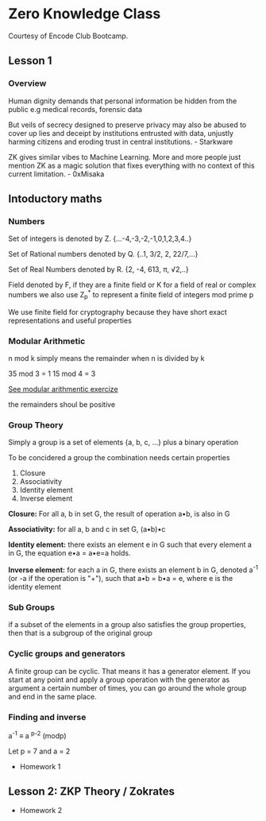 # Zero Knowledge Class

Courtesy of Encode Club Bootcamp.

## Lesson 1

### Overview

Human dignity demands that personal information be hidden from the public e.g medical records, forensic data

But veils of secrecy designed to preserve privacy may also be abused to cover up lies and deceipt by institutions entrusted with data, unjustly harming citizens and eroding trust in central institutions. - Starkware

ZK gives similar vibes to Machine Learning. More and more people just mention ZK as a magic solution that fixes everything with no context of this current limitation. - 0xMisaka

## Intoductory maths

### Numbers

Set of integers is denoted by Z. {...-4,-3,-2,-1,0,1,2,3,4..}

Set of Rational numbers denoted by Q. {..1, 3/2, 2, 22/7,...} 

Set of Real Numbers denoted by R. {2, -4, 613, π, √2,..}

Field denoted by F, if they are a finite field or K  for a field of real or complex numbers we also use Z<sub>p</sub><sup>*</sup> to represent a finite field of integers mod prime p

We use finite field for cryptography because they have short exact representations and useful properties

### Modular Arithmetic

n mod k simply means the remainder when n is divided by k

35 mod 3 = 1
15 mod 4 = 3

[See modular arithmentic exercize](https://www.khanacademy.org/computing/computer-science/cryptography/modarithmetic/a/what-is-modular-arithmetic)

the remainders shoul be positive

### Group Theory

Simply a group is a set of elements {a, b, c, ...} plus a binary operation

To be concidered a group the combination needs certain properties

1. Closure
2. Associativity
3. Identity element
4. Inverse element

**Closure:** For all a, b in set G, the result of operation a•b, is also in G

**Associativity:** for all a, b and c in set G, (a•b)•c 

**Identity element:** there exists an element e in G such that every element a in G, the equation e•a = a•e=a holds. 

**Inverse element:** for each a in G, there exists an element b in G, denoted a<sup>-1</sup> (or -a if the operation is "+"), such that a•b = b•a = e, where e is the identity element

### Sub Groups

if a subset of the elements in a group also satisfies the group properties, then that is a subgroup of the original group


### Cyclic groups and generators

A finite group can be cyclic. That means it has a generator element. If you start at any point and apply a group operation with the generator as argument a certain number of times, you can go around the whole group and end in the same place.

### Finding and inverse

a<sup>-1</sup> ≡ a <sup>p-2</sup> (modp)

Let p = 7 and a = 2




- Homework 1

## Lesson 2: ZKP Theory / Zokrates

- Homework 2


